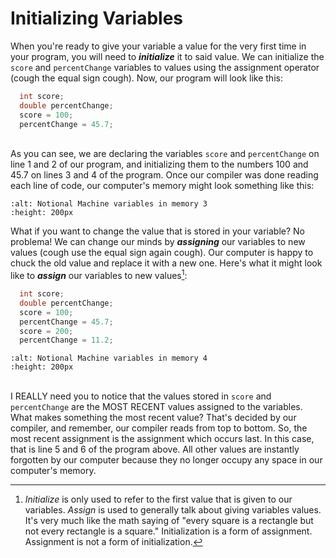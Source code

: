 Initializing Variables
======================
When you're ready to give your variable a value for the very first time in your program, you will need to <b><i>initialize</i></b> it to said value. We can initialize the `score` and  `percentChange` variables to values using the assignment operator (cough the equal sign cough). Now, our program will look like this:

```Java
  int score;
  double percentChange;
  score = 100;
  percentChange = 45.7;
```

<br> As you can see, we are declaring the variables `score` and  `percentChange` on line 1 and 2 of our program, and initializing them to the numbers 100 and 45.7 on lines 3 and 4 of the program. Once our compiler was done reading each line of code, our computer's memory might look something like this:

```{image}
:alt: Notional Machine variables in memory 3
:height: 200px
```

What if you want to change the value that is stored in your variable? No problema! We can change our minds by <b><i>assigning</i></b> our variables to new values (cough use the equal sign again cough). Our computer is happy to chuck the old value and replace it with a new one. Here's what it might look like to <b><i>assign</i></b> our variables to new values[^*]:

```Java
  int score;
  double percentChange;
  score = 100;
  percentChange = 45.7;
  score = 200;
  percentChange = 11.2;
```
```{image}
:alt: Notional Machine variables in memory 4
:height: 200px
```
<br>I REALLY need you to notice that the values stored in `score` and `percentChange` are the MOST RECENT values assigned to the variables. What makes something the most recent value? That's decided by our compiler, and remember, our compiler reads from top to bottom. So, the most recent assignment is the assignment which occurs last. In this case, that is line 5 and 6 of the program above. All other values are instantly forgotten by our computer because they no longer occupy any space in our computer's memory.

[^*]: <i>Initialize</i> is only used to refer to the first value that is given to our variables. <i>Assign</i> is used to generally talk about giving variables values. It's very much like the math saying of "every square is a rectangle but not every rectangle is a square." Initialization is a form of assignment. Assignment is not a form of initialization.

